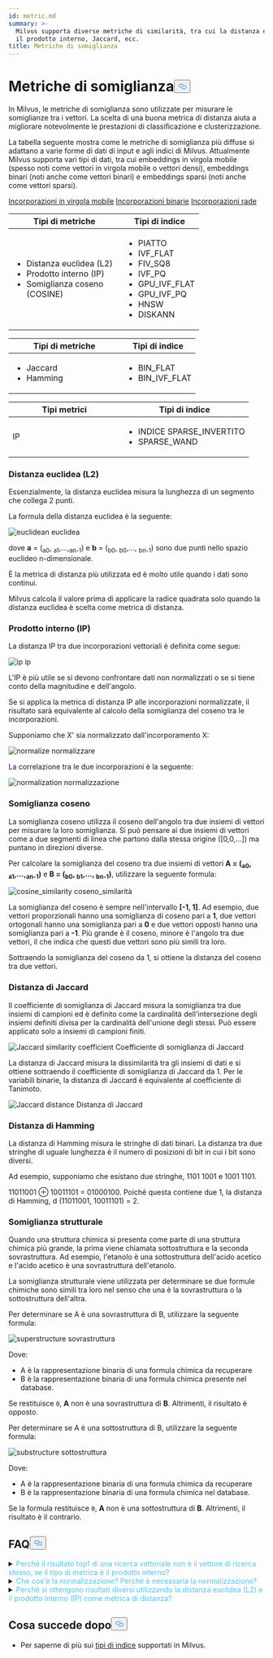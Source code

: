 ```yaml
---
id: metric.md
summary: >-
  Milvus supporta diverse metriche di similarità, tra cui la distanza euclidea,
  il prodotto interno, Jaccard, ecc.
title: Metriche di somiglianza
---
```

<h1 id="Similarity-Metrics" class="common-anchor-header">Metriche di somiglianza<button data-href="#Similarity-Metrics" class="anchor-icon" translate="no">
      <svg translate="no"
        aria-hidden="true"
        focusable="false"
        height="20"
        version="1.1"
        viewBox="0 0 16 16"
        width="16"
      >
        <path
          fill="#0092E4"
          fill-rule="evenodd"
          d="M4 9h1v1H4c-1.5 0-3-1.69-3-3.5S2.55 3 4 3h4c1.45 0 3 1.69 3 3.5 0 1.41-.91 2.72-2 3.25V8.59c.58-.45 1-1.27 1-2.09C10 5.22 8.98 4 8 4H4c-.98 0-2 1.22-2 2.5S3 9 4 9zm9-3h-1v1h1c1 0 2 1.22 2 2.5S13.98 12 13 12H9c-.98 0-2-1.22-2-2.5 0-.83.42-1.64 1-2.09V6.25c-1.09.53-2 1.84-2 3.25C6 11.31 7.55 13 9 13h4c1.45 0 3-1.69 3-3.5S14.5 6 13 6z"
        ></path>
      </svg>
    </button></h1><p>In Milvus, le metriche di somiglianza sono utilizzate per misurare le somiglianze tra i vettori. La scelta di una buona metrica di distanza aiuta a migliorare notevolmente le prestazioni di classificazione e clusterizzazione.</p>
<p>La tabella seguente mostra come le metriche di somiglianza più diffuse si adattano a varie forme di dati di input e agli indici di Milvus. Attualmente Milvus supporta vari tipi di dati, tra cui embeddings in virgola mobile (spesso noti come vettori in virgola mobile o vettori densi), embeddings binari (noti anche come vettori binari) e embeddings sparsi (noti anche come vettori sparsi).</p>
<div class="filter">
 <a href="#floating">Incorporazioni in virgola mobile</a> <a href="#binary">Incorporazioni binarie</a> <a href="#sparse">Incorporazioni rade</a></div>
<div class="filter-floating table-wrapper" markdown="block">
<table class="tg">
<thead>
  <tr>
    <th class="tg-0pky" style="width: 204px;">Tipi di metriche</th>
    <th class="tg-0pky">Tipi di indice</th>
  </tr>
</thead>
<tbody>
  <tr>
    <td class="tg-0pky"><ul><li>Distanza euclidea (L2)</li><li>Prodotto interno (IP)</li><li>Somiglianza coseno (COSINE)</li></td>
    <td class="tg-0pky" rowspan="2"><ul><li>PIATTO</li><li>IVF_FLAT</li><li>FIV_SQ8</li><li>IVF_PQ</li><li>GPU_IVF_FLAT</li><li>GPU_IVF_PQ</li><li>HNSW</li><li>DISKANN</li></ul></td>
  </tr>
</tbody>
</table>
</div>
<div class="filter-binary table-wrapper" markdown="block">
<table class="tg">
<thead>
  <tr>
    <th class="tg-0pky" style="width: 204px;">Tipi di metriche</th>
    <th class="tg-0pky">Tipi di indice</th>
  </tr>
</thead>
<tbody>
  <tr>
    <td class="tg-0pky"><ul><li>Jaccard</li><li>Hamming</li></ul></td>
    <td class="tg-0pky"><ul><li>BIN_FLAT</li><li>BIN_IVF_FLAT</li></ul></td>
  </tr>
</tbody>
</table>
</div>
<div class="filter-sparse table-wrapper" markdown="block">
<table class="tg">
<thead>
  <tr>
    <th class="tg-0pky" style="width: 204px;">Tipi metrici</th>
    <th class="tg-0pky">Tipi di indice</th>
  </tr>
</thead>
<tbody>
  <tr>
    <td class="tg-0pky">IP</td>
    <td class="tg-0pky"><ul><li>INDICE SPARSE_INVERTITO</li><li>SPARSE_WAND</li></ul></td>
  </tr>
</tbody>
</table>
</div>
<h3 id="Euclidean-distance-L2" class="common-anchor-header">Distanza euclidea (L2)</h3><p>Essenzialmente, la distanza euclidea misura la lunghezza di un segmento che collega 2 punti.</p>
<p>La formula della distanza euclidea è la seguente:</p>
<p>
  
   <span class="img-wrapper"> <img translate="no" src="/docs/v2.4.x/assets/euclidean_metric.png" alt="euclidean" class="doc-image" id="euclidean" />
   </span> <span class="img-wrapper"> <span>euclidea</span> </span></p>
<p>dove <strong>a</strong> = (<sub>a0</sub>, <sub>a1</sub>,...,<sub>an-1</sub>) e <strong>b</strong> = (<sub>b0</sub>, <sub>b0</sub>,..., <sub>bn-1</sub>) sono due punti nello spazio euclideo n-dimensionale.</p>
<p>È la metrica di distanza più utilizzata ed è molto utile quando i dati sono continui.</p>
<div class="alert note">
Milvus calcola il valore prima di applicare la radice quadrata solo quando la distanza euclidea è scelta come metrica di distanza.</div>
<h3 id="Inner-product-IP" class="common-anchor-header">Prodotto interno (IP)</h3><p>La distanza IP tra due incorporazioni vettoriali è definita come segue:</p>
<p>
  
   <span class="img-wrapper"> <img translate="no" src="/docs/v2.4.x/assets/IP_formula.png" alt="ip" class="doc-image" id="ip" />
   </span> <span class="img-wrapper"> <span>ip</span> </span></p>
<p>L'IP è più utile se si devono confrontare dati non normalizzati o se si tiene conto della magnitudine e dell'angolo.</p>
<div class="alert note">
<p>Se si applica la metrica di distanza IP alle incorporazioni normalizzate, il risultato sarà equivalente al calcolo della somiglianza del coseno tra le incorporazioni.</p>
</div>
<p>Supponiamo che X' sia normalizzato dall'incorporamento X:</p>
<p>
  
   <span class="img-wrapper"> <img translate="no" src="/docs/v2.4.x/assets/normalize_formula.png" alt="normalize" class="doc-image" id="normalize" />
   </span> <span class="img-wrapper"> <span>normalizzare</span> </span></p>
<p>La correlazione tra le due incorporazioni è la seguente:</p>
<p>
  
   <span class="img-wrapper"> <img translate="no" src="/docs/v2.4.x/assets/normalization_formula.png" alt="normalization" class="doc-image" id="normalization" />
   </span> <span class="img-wrapper"> <span>normalizzazione</span> </span></p>
<h3 id="Cosine-Similarity" class="common-anchor-header">Somiglianza coseno</h3><p>La somiglianza coseno utilizza il coseno dell'angolo tra due insiemi di vettori per misurare la loro somiglianza. Si può pensare ai due insiemi di vettori come a due segmenti di linea che partono dalla stessa origine ([0,0,...]) ma puntano in direzioni diverse.</p>
<p>Per calcolare la somiglianza del coseno tra due insiemi di vettori <strong>A = (<sub>a0</sub>, <sub>a1</sub>,...,<sub>an-1</sub>)</strong> e <strong>B = (<sub>b0</sub>, <sub>b1</sub>,..., <sub>bn-1</sub>)</strong>, utilizzare la seguente formula:</p>
<p>
  
   <span class="img-wrapper"> <img translate="no" src="/docs/v2.4.x/assets/cosine_similarity.png" alt="cosine_similarity" class="doc-image" id="cosine_similarity" />
   </span> <span class="img-wrapper"> <span>coseno_similarità</span> </span></p>
<p>La somiglianza del coseno è sempre nell'intervallo <strong>[-1, 1]</strong>. Ad esempio, due vettori proporzionali hanno una somiglianza di coseno pari a <strong>1</strong>, due vettori ortogonali hanno una somiglianza pari a <strong>0</strong> e due vettori opposti hanno una somiglianza pari a <strong>-1</strong>. Più grande è il coseno, minore è l'angolo tra due vettori, il che indica che questi due vettori sono più simili tra loro.</p>
<p>Sottraendo la somiglianza del coseno da 1, si ottiene la distanza del coseno tra due vettori.</p>
<h3 id="Jaccard-distance" class="common-anchor-header">Distanza di Jaccard</h3><p>Il coefficiente di somiglianza di Jaccard misura la somiglianza tra due insiemi di campioni ed è definito come la cardinalità dell'intersezione degli insiemi definiti divisa per la cardinalità dell'unione degli stessi. Può essere applicato solo a insiemi di campioni finiti.</p>
<p>
  
   <span class="img-wrapper"> <img translate="no" src="/docs/v2.4.x/assets/jaccard_coeff.png" alt="Jaccard similarity coefficient" class="doc-image" id="jaccard-similarity-coefficient" />
   </span> <span class="img-wrapper"> <span>Coefficiente di somiglianza di Jaccard</span> </span></p>
<p>La distanza di Jaccard misura la dissimilarità tra gli insiemi di dati e si ottiene sottraendo il coefficiente di somiglianza di Jaccard da 1. Per le variabili binarie, la distanza di Jaccard è equivalente al coefficiente di Tanimoto.</p>
<p>
  
   <span class="img-wrapper"> <img translate="no" src="/docs/v2.4.x/assets/jaccard_dist.png" alt="Jaccard distance" class="doc-image" id="jaccard-distance" />
   </span> <span class="img-wrapper"> <span>Distanza di Jaccard</span> </span></p>
<h3 id="Hamming-distance" class="common-anchor-header">Distanza di Hamming</h3><p>La distanza di Hamming misura le stringhe di dati binari. La distanza tra due stringhe di uguale lunghezza è il numero di posizioni di bit in cui i bit sono diversi.</p>
<p>Ad esempio, supponiamo che esistano due stringhe, 1101 1001 e 1001 1101.</p>
<p>11011001 ⊕ 10011101 = 01000100. Poiché questa contiene due 1, la distanza di Hamming, d (11011001, 10011101) = 2.</p>
<h3 id="Structural-Similarity" class="common-anchor-header">Somiglianza strutturale</h3><p>Quando una struttura chimica si presenta come parte di una struttura chimica più grande, la prima viene chiamata sottostruttura e la seconda sovrastruttura. Ad esempio, l'etanolo è una sottostruttura dell'acido acetico e l'acido acetico è una sovrastruttura dell'etanolo.</p>
<p>La somiglianza strutturale viene utilizzata per determinare se due formule chimiche sono simili tra loro nel senso che una è la sovrastruttura o la sottostruttura dell'altra.</p>
<p>Per determinare se A è una sovrastruttura di B, utilizzare la seguente formula:</p>
<p>
  
   <span class="img-wrapper"> <img translate="no" src="/docs/v2.4.x/assets/superstructure.png" alt="superstructure" class="doc-image" id="superstructure" />
   </span> <span class="img-wrapper"> <span>sovrastruttura</span> </span></p>
<p>Dove:</p>
<ul>
<li>A è la rappresentazione binaria di una formula chimica da recuperare</li>
<li>B è la rappresentazione binaria di una formula chimica presente nel database.</li>
</ul>
<p>Se restituisce <code translate="no">0</code>, <strong>A</strong> non è una sovrastruttura di <strong>B</strong>. Altrimenti, il risultato è opposto.</p>
<p>Per determinare se A è una sottostruttura di B, utilizzare la seguente formula:</p>
<p>
  
   <span class="img-wrapper"> <img translate="no" src="/docs/v2.4.x/assets/substructure.png" alt="substructure" class="doc-image" id="substructure" />
   </span> <span class="img-wrapper"> <span>sottostruttura</span> </span></p>
<p>Dove:</p>
<ul>
<li>A è la rappresentazione binaria di una formula chimica da recuperare</li>
<li>B è la rappresentazione binaria di una formula chimica nel database.</li>
</ul>
<p>Se la formula restituisce <code translate="no">0</code>, <strong>A</strong> non è una sottostruttura di <strong>B</strong>. Altrimenti, il risultato è il contrario.</p>
<h2 id="FAQ" class="common-anchor-header">FAQ<button data-href="#FAQ" class="anchor-icon" translate="no">
      <svg translate="no"
        aria-hidden="true"
        focusable="false"
        height="20"
        version="1.1"
        viewBox="0 0 16 16"
        width="16"
      >
        <path
          fill="#0092E4"
          fill-rule="evenodd"
          d="M4 9h1v1H4c-1.5 0-3-1.69-3-3.5S2.55 3 4 3h4c1.45 0 3 1.69 3 3.5 0 1.41-.91 2.72-2 3.25V8.59c.58-.45 1-1.27 1-2.09C10 5.22 8.98 4 8 4H4c-.98 0-2 1.22-2 2.5S3 9 4 9zm9-3h-1v1h1c1 0 2 1.22 2 2.5S13.98 12 13 12H9c-.98 0-2-1.22-2-2.5 0-.83.42-1.64 1-2.09V6.25c-1.09.53-2 1.84-2 3.25C6 11.31 7.55 13 9 13h4c1.45 0 3-1.69 3-3.5S14.5 6 13 6z"
        ></path>
      </svg>
    </button></h2><p><details>
<summary><font color="#4fc4f9">Perché il risultato top1 di una ricerca vettoriale non è il vettore di ricerca stesso, se il tipo di metrica è il prodotto interno?</font></summary>Questo accade se non si sono normalizzati i vettori quando si usa il prodotto interno come metrica di distanza.</details>
<details>
<summary><font color="#4fc4f9">Che cos'è la normalizzazione? Perché è necessaria la normalizzazione?</font></summary></p>
<p>La normalizzazione si riferisce al processo di conversione di un incorporamento (vettore) in modo che la sua norma sia uguale a 1. Se si utilizza il prodotto interno per calcolare le somiglianze tra gli incorporamenti, è necessario normalizzare gli incorporamenti. Dopo la normalizzazione, il prodotto interno è uguale alla somiglianza del coseno.</p>
<p>
Per ulteriori informazioni, consultare <a href="https://en.wikipedia.org/wiki/Unit_vector">Wikipedia</a>.</p>
</details>
<details>
<summary><font color="#4fc4f9">Perché si ottengono risultati diversi utilizzando la distanza euclidea (L2) e il prodotto interno (IP) come metrica di distanza?</font></summary>Controllare se i vettori sono normalizzati. In caso contrario, è necessario normalizzare prima i vettori. In teoria, le somiglianze elaborate con L2 sono diverse da quelle elaborate con IP, se i vettori non sono normalizzati.</details>
<h2 id="Whats-next" class="common-anchor-header">Cosa succede dopo<button data-href="#Whats-next" class="anchor-icon" translate="no">
      <svg translate="no"
        aria-hidden="true"
        focusable="false"
        height="20"
        version="1.1"
        viewBox="0 0 16 16"
        width="16"
      >
        <path
          fill="#0092E4"
          fill-rule="evenodd"
          d="M4 9h1v1H4c-1.5 0-3-1.69-3-3.5S2.55 3 4 3h4c1.45 0 3 1.69 3 3.5 0 1.41-.91 2.72-2 3.25V8.59c.58-.45 1-1.27 1-2.09C10 5.22 8.98 4 8 4H4c-.98 0-2 1.22-2 2.5S3 9 4 9zm9-3h-1v1h1c1 0 2 1.22 2 2.5S13.98 12 13 12H9c-.98 0-2-1.22-2-2.5 0-.83.42-1.64 1-2.09V6.25c-1.09.53-2 1.84-2 3.25C6 11.31 7.55 13 9 13h4c1.45 0 3-1.69 3-3.5S14.5 6 13 6z"
        ></path>
      </svg>
    </button></h2><ul>
<li>Per saperne di più sui <a href="/docs/it/v2.4.x/index.md">tipi di indice</a> supportati in Milvus.</li>
</ul>
